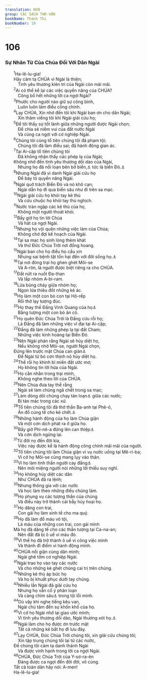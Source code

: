 ```yaml
---
translation: NVB
group: CÁC SÁCH THƠ-VĂN
bookName: Thánh Thi 
bookNumber: 19
---
```


<div class="title"><h1>106</h1><h3>Sự Nhân Từ Của Chúa Đối Với Dân Ngài </h3></div>
<span class="verse thi_106_1">  <sup>1</sup>Ha-lê-lu-gia! <br/>  Hãy cảm tạ CHÚA vì Ngài là thiện; <br/>   Tình yêu thương kiên trì của Ngài còn mãi mãi. <br/></span>
<span class="verse thi_106_2">  <sup>2</sup>Ai có thể kể lại các việc quyền năng của CHÚA? <br/>   Công bố hết những lời ca ngợi Ngài? <br/></span>
<span class="verse thi_106_3">  <sup>3</sup>Phước cho người nào giữ sự công bình, <br/>   Luôn luôn làm điều công chính. <br/></span>
<span class="verse thi_106_4">  <sup>4</sup>Lạy CHÚA, Xin nhớ đến tôi khi Ngài ban ơn cho dân Ngài; <br/>   Xin thăm viếng tôi khi Ngài giải cứu họ; <br/></span>
<span class="verse thi_106_5">  <sup>5</sup>Để tôi thấy sự tốt lành giữa những người được Ngài chọn; <br/>   Để chia sẻ niềm vui của đất nước Ngài <br/>   Và cùng ca ngợi với cơ nghiệp Ngài. <br/></span>
<span class="verse thi_106_6">  <sup>6</sup>Chúng tôi cùng tổ tiên chúng tôi đã phạm tội; <br/>   Chúng tôi đã làm điều sai; đã hành động gian ác. <br/></span>
<span class="verse thi_106_7">  <sup>7</sup>Tại Ai-cập tổ tiên chúng tôi <br/>   Đã không nhận thấy các phép lạ của Ngài; <br/>  Không nhớ đến tình yêu thương dồi dào của Ngài, <br/>   Nhưng họ đã nổi loạn bên bờ biển,<a data-toggle="tooltip" data-placement="bottom" title="Một số học giả đổi phụ âm chót để thành ‘Đấng Chí Cao’">⚓</a> tức là biển Đỏ.<a data-toggle="tooltip" data-placement="bottom" title="Ctd: Biển Sậy">⚓</a><br/></span>
<span class="verse thi_106_8">  <sup>8</sup>Nhưng Ngài đã vì danh Ngài giải cứu họ <br/>   Để bày tỏ quyền năng Ngài. <br/></span>
<span class="verse thi_106_9">  <sup>9</sup>Ngài quở trách Biển Đỏ và nó khô cạn; <br/>   Ngài dẫn họ đi qua biển sâu như đi trên sa mạc. <br/></span>
<span class="verse thi_106_10">  <sup>10</sup>Ngài giải cứu họ khỏi tay kẻ thù <br/>   Và cứu chuộc họ khỏi tay thù nghịch. <br/></span>
<span class="verse thi_106_11">  <sup>11</sup>Nước tràn ngập các kẻ thù của họ, <br/>   Không một người thoát khỏi. <br/></span>
<span class="verse thi_106_12">  <sup>12</sup>Bấy giờ họ tin lời Chúa <br/>   Và hát ca ngợi Ngài. <br/></span>
<span class="verse thi_106_13">  <sup>13</sup>Nhưng họ vội quên những việc làm của Chúa; <br/>   Không chờ đợi kế hoạch của Ngài. <br/></span>
<span class="verse thi_106_14">  <sup>14</sup>Tại sa mạc họ sinh lòng thèm khát <br/>   Và thử Đức Chúa Trời nơi đồng hoang. <br/></span>
<span class="verse thi_106_15">  <sup>15</sup>Ngài ban cho họ điều họ cầu xin <br/>   Nhưng sai bệnh tật tổn hại đến với đời sống họ.<a data-toggle="tooltip" data-placement="bottom" title="Nt: linh hồn; một số học giả đề nghị: cổ họng">⚓</a><br/></span>
<span class="verse thi_106_16">  <sup>16</sup>Tại nơi đóng trại họ ghen ghét Môi-se <br/>   Và A-rôn, là người được biệt riêng ra cho CHÚA. <br/></span>
<span class="verse thi_106_17">  <sup>17</sup>Đất nứt ra nuốt Đa-than <br/>   Và lấp nhóm A-bi-ram. <br/></span>
<span class="verse thi_106_18">  <sup>18</sup>Lửa bùng cháy giữa nhóm họ; <br/>   Ngọn lửa thiêu đốt những kẻ ác. <br/></span>
<span class="verse thi_106_19">  <sup>19</sup>Họ làm một con bò con tại Hô-rếp <br/>   Rồi thờ lạy tượng đúc. <br/></span>
<span class="verse thi_106_20">  <sup>20</sup>Họ thay thế Đấng Vinh Quang của họ<a data-toggle="tooltip" data-placement="bottom" title="Đa số các học giả cho rằng nguyên văn có thể là ‘Vinh Quang của Ngài’ nhưng vì truyền thống kiêng kỵ nên đổi thành ‘của họ’">⚓</a><br/>   Bằng tượng một con bò ăn cỏ. <br/></span>
<span class="verse thi_106_21">  <sup>21</sup>Họ quên Đức Chúa Trời là Đấng cứu rỗi họ; <br/>   Là Đấng đã làm những việc vĩ đại tại Ai-cập; <br/></span>
<span class="verse thi_106_22">  <sup>22</sup>Đấng đã làm những phép lạ tại đất Cham; <br/>   Những việc kinh hoàng tại Biển Đỏ. <br/></span>
<span class="verse thi_106_23">  <sup>23</sup>Nên Ngài phán rằng Ngài sẽ hủy diệt họ, <br/>   Nếu không nhờ Môi-se, người Ngài chọn, <br/>  Đứng lên trước mặt Chúa can gián<a data-toggle="tooltip" data-placement="bottom" title="Nt: đứng nơi chỗ tường thành bị thủng">⚓</a><br/>   Để Ngài từ bỏ cơn thịnh nộ hủy diệt họ. <br/></span>
<span class="verse thi_106_24">  <sup>24</sup>Thế rồi họ khinh bỉ miền đất ước mơ; <br/>   Họ không tin lời hứa của Ngài. <br/></span>
<span class="verse thi_106_25">  <sup>25</sup>Họ cằn nhằn trong trại mình, <br/>   Không nghe theo lời của CHÚA. <br/></span>
<span class="verse thi_106_26">  <sup>26</sup>Nên Chúa đưa tay thề rằng <br/>   Ngài sẽ làm chúng ngã chết trong sa mạc; <br/></span>
<span class="verse thi_106_27">  <sup>27</sup>Làm dòng dõi chúng chạy tán loạn<a data-toggle="tooltip" data-placement="bottom" title="Dịch theo Syr; Mt: ngã">⚓</a> giữa các nước; <br/>   Bị tản mác trong các xứ. <br/></span>
<span class="verse thi_106_28">  <sup>28</sup>Tổ tiên chúng tôi đã thờ thần Ba-anh tại Phê-ô, <br/>   Ăn đồ cúng tế cho kẻ chết.<a data-toggle="tooltip" data-placement="bottom" title="Ctd: thần chết, thần không có sự sống">⚓</a><br/></span>
<span class="verse thi_106_29">  <sup>29</sup>Những hành động của họ làm Chúa giận <br/>   Và một cơn dịch phát ra ở giữa họ. <br/></span>
<span class="verse thi_106_30">  <sup>30</sup>Bấy giờ Phi-nê-a đứng lên can thiệp<a data-toggle="tooltip" data-placement="bottom" title="Xem Dân 25:8-13">⚓</a><br/>   Và cơn dịch ngừng lại. <br/></span>
<span class="verse thi_106_31">  <sup>31</sup>Từ đời nọ đến đời kia, <br/>   Việc này được kể là hành động công chính mãi mãi của người. <br/></span>
<span class="verse thi_106_32">  <sup>32</sup>Tổ tiên chúng tôi làm Chúa giận vì vụ nước uống tại Mê-ri-ba; <br/>   Vì cớ họ Môi-se cũng mang lụy vào thân. <br/></span>
<span class="verse thi_106_33">  <sup>33</sup>Vì họ làm tinh thần người cay đắng<a data-toggle="tooltip" data-placement="bottom" title="Dịch theo các văn bản cổ và LXX, Syr; MT: Vì họ phản loạn cùng Thần của Ngài">⚓</a><br/>   Nên môi miệng người nói những lời thiếu suy nghĩ. <br/></span>
<span class="verse thi_106_34">  <sup>34</sup>Họ không hủy diệt các dân <br/>   Như CHÚA đã ra lệnh; <br/></span>
<span class="verse thi_106_35">  <sup>35</sup>Nhưng thông gia với các nước <br/>   Và học làm theo những điều chúng làm. <br/></span>
<span class="verse thi_106_36">  <sup>36</sup>Họ phụng vụ các tượng thần của chúng <br/>   Và điều này trở thành cái bẫy hủy hoại họ. <br/></span>
<span class="verse thi_106_37">  <sup>37</sup>Họ dâng con trai, <br/>   Con gái họ làm sinh tế cho ma quỷ. <br/></span>
<span class="verse thi_106_38">  <sup>38</sup>Họ đã làm đổ máu vô tội, <br/>   Là máu của những con trai, con gái mình <br/>  Mà họ đã dâng tế cho các thần tượng tại Ca-na-an; <br/>   Nên đất đã bị ô uế vì máu đó. <br/></span>
<span class="verse thi_106_39">  <sup>39</sup>Vì thế họ đã trở thành ô uế vì công việc mình <br/>   Và thành đĩ điếm vì hành động mình. <br/></span>
<span class="verse thi_106_40">  <sup>40</sup>CHÚA nổi giận cùng dân mình; <br/>   Ngài ghê tởm cơ nghiệp Ngài. <br/></span>
<span class="verse thi_106_41">  <sup>41</sup>Ngài trao họ vào tay các nước <br/>   Và cho những kẻ ghét chúng cai trị trên chúng. <br/></span>
<span class="verse thi_106_42">  <sup>42</sup>Những kẻ thù áp bức họ <br/>   Và họ bị khuất phục dưới tay chúng. <br/></span>
<span class="verse thi_106_43">  <sup>43</sup>Nhiều lần Ngài đã giải cứu họ <br/>   Nhưng họ vẫn cố ý phản loạn <br/>   Và càng chìm sâu<a data-toggle="tooltip" data-placement="bottom" title="Ctd: thấp hèn vì tội lỗi mình">⚓</a> trong tội lỗi mình. <br/></span>
<span class="verse thi_106_44">  <sup>44</sup>Dù vậy khi nghe tiếng kêu van, <br/>   Ngài chú tâm đến sự khốn khổ của họ. <br/></span>
<span class="verse thi_106_45">  <sup>45</sup>Vì cớ họ Ngài nhớ lại giao ước mình; <br/>   Vì tình yêu thương dồi dào, Ngài thương xót họ.<a data-toggle="tooltip" data-placement="bottom" title="Ctd: đổi ý">⚓</a><br/></span>
<span class="verse thi_106_46">  <sup>46</sup>Ngài làm cho họ được ơn trước mặt <br/>   Tất cả những kẻ bắt họ đi lưu đày. <br/></span>
<span class="verse thi_106_47">  <sup>47</sup>Lạy CHÚA, Đức Chúa Trời chúng tôi, xin giải cứu chúng tôi; <br/>   Xin tập trung chúng tôi lại từ các nước, <br/>  Để chúng tôi cảm tạ danh thánh Ngài <br/>   Và được vinh hạnh trong lời ca ngợi Ngài. <br/></span>
<span class="verse thi_106_48">  <sup>48</sup>CHÚA, Đức Chúa Trời của Y-sơ-ra-ên <br/>   Đáng được ca ngợi đến đời đời, vô cùng. <br/>  Tất cả toàn dân hãy nói: A-men! <br/>  Ha-lê-lu-gia! <br/></span>

